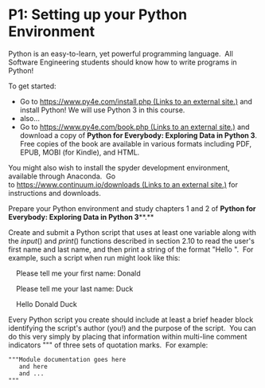 # P1: Setting up your Python Environment

Python is an easy-to-learn, yet powerful programming language.  All Software Engineering students should know how to write programs in Python!

To get started:

-   Go to [https://www.py4e.com/install.php (Links to an external site.)](https://www.py4e.com/install.php) and install Python! We will use Python 3 in this course.
-   also...
-   Go to [https://www.py4e.com/book.php (Links to an external site.)](https://www.py4e.com/book.php) and download a copy of **Python for Everybody: Exploring Data in Python 3**. Free copies of the book are available in various formats including PDF, EPUB, MOBI (for Kindle), and HTML.

You might also wish to install the spyder development environment, available through Anaconda.  Go to [https://www.continuum.io/downloads (Links to an external site.)](https://www.continuum.io/downloads) for instructions and downloads.

Prepare your Python environment and study chapters 1 and 2 of **Python for Everybody: Exploring Data in Python 3****.** 

Create and submit a Python script that uses at least one variable along with the *input*() and *print*() functions described in section 2.10 to read the user's first name and last name, and then print a string of the format "Hello <firstName> <lastName>".  For example, such a script when run might look like this:

    Please tell me your first name: Donald

    Please tell me your last name: Duck

    Hello Donald Duck

Every Python script you create should include at least a brief header block identifying the script's author (you!) and the purpose of the script.  You can do this very simply by placing that information within multi-line comment indicators """ of three sets of quotation marks.  For example:

```
"""Module documentation goes here
   and here
   and ...
"""
```
